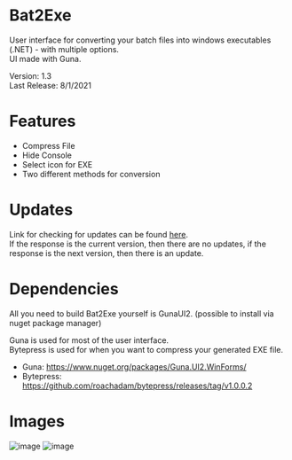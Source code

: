 # Bat2Exe
User interface for converting your batch files into windows executables (.NET) - with multiple options.                                                                          
UI made with Guna.                                                                                                                                  

Version: 1.3                                                                                                                                                    
Last Release: 8/1/2021

# Features
+ Compress File
+ Hide Console
+ Select icon for EXE
+ Two different methods for conversion

# Updates
Link for checking for updates can be found [here](https://pastebin.com/raw/DS0hgb0F).                                                                                               
If the response is the current version, then there are no updates, if the response is the next version, then there is an update.

# Dependencies
All you need to build Bat2Exe yourself is GunaUI2. (possible to install via nuget package manager)

Guna is used for most of the user interface.                                                                                     
Bytepress is used for when you want to compress your generated EXE file.
+ Guna: https://www.nuget.org/packages/Guna.UI2.WinForms/                                                               
+ Bytepress: https://github.com/roachadam/bytepress/releases/tag/v1.0.0.2

# Images
![image](https://user-images.githubusercontent.com/75084509/126585025-52e03a42-a4ea-4cc5-a206-7f12faddfda4.png)
![image](https://user-images.githubusercontent.com/75084509/125828959-2339436b-99ab-43c4-91a0-0d629b1a74b5.png)
